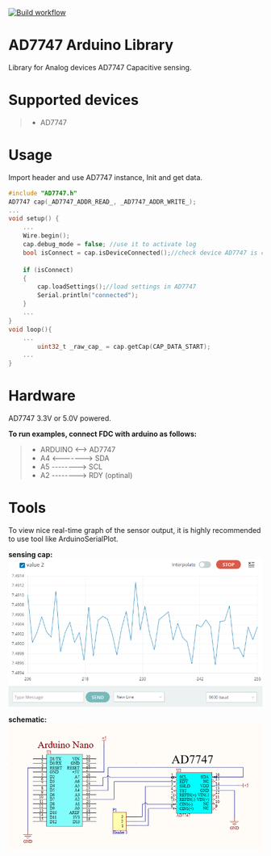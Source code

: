 [![Build workflow](https://img.shields.io/github/actions/workflow/status/DannyRavi/AD7747/c-cpp.yml?style=flat-square)](https://github.com//DannyRavi/AD7747/actions/workflows/c-cpp.yml?query=branch%3Amain)

# AD7747 Arduino Library
Library for Analog devices AD7747 Capacitive sensing.

# Supported devices
>* AD7747

# Usage
Import header and use AD7747 instance, Init and get data.

```cpp
#include "AD7747.h"
AD7747 cap(_AD7747_ADDR_READ_, _AD7747_ADDR_WRITE_);
...
void setup() {
    ...
    Wire.begin();
    cap.debug_mode = false; //use it to activate log
    bool isConnect = cap.isDeviceConnected();//check device AD7747 is connect?

    if (isConnect)
    {
        cap.loadSettings();//load settings in AD7747
        Serial.println("connected");
    }
    ...
}
void loop(){
    ...
        uint32_t _raw_cap_ = cap.getCap(CAP_DATA_START);
    ...
}
```

# Hardware
AD7747  3.3V  or 5.0V powered.

**To run examples, connect FDC with arduino as follows:**
 >* ARDUINO <--> AD7747 
 >* A4 <-------> SDA
 >* A5 --------> SCL
 >* A2 --------> RDY (optinal)


# Tools
To view nice real-time graph of the sensor output, it is highly recommended to use tool like ArduinoSerialPlot.



**sensing cap:**
![sensing](https://github.com/DannyRavi/AD7747/blob/main/assets/ad77_cap.png  "sensing")

**schematic:**
![schematic](https://github.com/DannyRavi/AD7747/blob/main/assets/ad77_sch.png "schematic")

